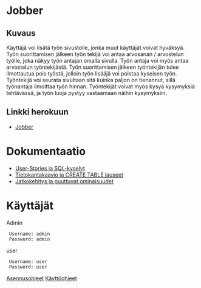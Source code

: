 # Jobber

## Kuvaus
Käyttäjä voi lisätä työn sivustolle, jonka muut käyttäjät voivat hyväksyä. Työn suorittamisen jälkeen työn tekijä voi antaa arvosanan / arvostelun työlle, joka näkyy työn antajan omalla sivulla. Työn antaja voi myös antaa arvostelun työntekijästä. Työn suorittamisen jälkeen työntekijän tulee ilmottautua pois työstä, jolloin työn lisääjä voi poistaa kyseisen työn. Työntekijä voi seurata sivultaan sitä kuinka paljon on tienannut, sillä työnantaja ilmoittaa työn hinnan. Työntekijät voivat myös kysyä kysymyksiä tehtävässä, ja työn luoja pystyy vastaamaan näihin kysymyksiin.

## Linkki herokuun
* [Jobber](https://tsoha-jobber.herokuapp.com/jobs/new/)

# Dokumentaatio
* [User-Stories ja SQL-kyselyt](https://github.com/nicholsss/Jobber/blob/master/Documentation/user_story.md)
* [Tietokantakaavio ja CREATE TABLE lauseet](https://github.com/nicholsss/Jobber/blob/master/Documentation/Tietokantakaavio.md)
* [Jatkokehitys ja puuttuvat ominaisuudet](https://github.com/nicholsss/Jobber/blob/master/Documentation/Jatkokehitys.md)

# Käyttäjät
Admin
```
 Username: admin
 Password: admin
```
user
```
 Username: user
 Password: user 
```


[Asennusohjeet](https://github.com/nicholsss/Jobber/blob/master/Documentation/Asennusohje.md)
[Käyttöohjeet](https://github.com/nicholsss/Jobber/blob/master/Documentation/Kayttoohje.md)


